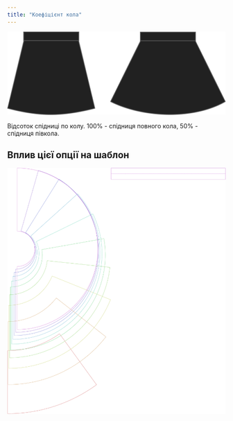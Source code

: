 ```yaml
---
title: "Коефіцієнт кола"
---
```


![Співвідношення кіл](circleratio.svg)

Відсоток спідниці по колу. 100% - спідниця повного кола, 50% - спідниця півкола.

## Вплив цієї опції на шаблон

![На цьому зображенні показано вплив цієї опції шляхом накладання декількох варіантів, які мають різне значення для цієї опції](sandy_circleratio_sample.svg "Вплив цієї опції на шаблон")
